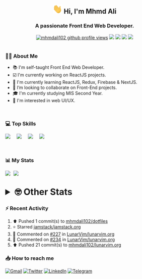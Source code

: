 <h2 align="center"><img src="./Hi.gif" width="30px" height="30px"> Hi, I'm Mhmd Ali</h2>

<h3 align="center">A passionate Front End Web Developer.</h3>

<div align="center">
  <a href="#"><img src="https://komarev.com/ghpvc/?username=mhmdali102&style=for-the-badge&logo=" alt="mhmdali102 github profile views" /></a>
  <a href="https://www.linux.org"><img src="https://img.shields.io/badge/OS-Linux-e06c75?style=for-the-badge&logo=linux" /></a>
	<a href="https://archlinux.org"><img src="https://img.shields.io/badge/DISTRO-Arch-56b6c2?style=for-the-badge&logo=arch-linux" /></a>
	<a href="https://dwm.suckless.org"><img src="https://img.shields.io/badge/WM-DWM-005577?style=for-the-badge&logo=dwm" /></a>
	<a href="https://neovim.io"><img src="https://img.shields.io/badge/IDE-Neovim-98c379?style=for-the-badge&logo=neovim" /></a>
</div>

<br>

### :man_technologist: About Me

- :books: I'm self-taught Front End Web Developer.
- :ballot_box_with_check: I'm currently working on ReactJS projects.
- :dart: I'm currently learning ReactJS, Redux, Firebase & NextJS.
- :eyes: I’m looking to collaborate on Front-End projects.
- :mortar_board: I'm currently studying MIS Second Year.
- :art: I'm interested in web UI/UX.

<br>

### :computer: Top Skills

<div style="display:flex;">
<img width ='36px' src ='https://raw.githubusercontent.com/rahulbanerjee26/githubAboutMeGenerator/main/icons/html.svg' />
<img width ='36px' src ='https://raw.githubusercontent.com/rahulbanerjee26/githubAboutMeGenerator/main/icons/css.svg' />
<img width ='36px' src ='https://raw.githubusercontent.com/rahulbanerjee26/githubAboutMeGenerator/main/icons/javascript.svg' />
<img width ='36px' src ='https://raw.githubusercontent.com/rahulbanerjee26/githubAboutMeGenerator/main/icons/reactjs.svg' />
</div>

<br>
<br>

### :bar_chart: My Stats

<img src="https://github-readme-stats.vercel.app/api?username=mhmdali102&show_icons=true&locale=en" width="49%" /><span style="display:inline-block;width:2%"></span><img src="https://github-readme-streak-stats.herokuapp.com/?user=mhmdali102&" width="49%" />

<br>

<details>
<summary style="font-size: 1.75rem; font-weight: bold;"><strong style="font-size: 1.75rem; font-weight: bold;"> 🤓 Other Stats </strong></summary>
<br>

<!--START_SECTION:waka-->
![Lines of code](https://img.shields.io/badge/From%20Hello%20World%20I%27ve%20Written-247%20Thousand%20lines%20of%20code-blue)

**🐱 My GitHub Data** 

> 🏆 880 Contributions in the Year 2022
 > 
> 📦 331.3 kB Used in GitHub's Storage 
 > 
> 💼 Opted to Hire
 > 
> 📜 20 Public Repositories 
 > 
> 🔑 6 Private Repositories  
 > 
**I'm a Night 🦉** 

```text
🌞 Morning    113 commits    ███░░░░░░░░░░░░░░░░░░░░░░   13.09% 
🌆 Daytime    169 commits    █████░░░░░░░░░░░░░░░░░░░░   19.58% 
🌃 Evening    344 commits    ██████████░░░░░░░░░░░░░░░   39.86% 
🌙 Night      237 commits    ██████░░░░░░░░░░░░░░░░░░░   27.46%

```
📅 **I'm Most Productive on Monday** 

```text
Monday       154 commits    ████░░░░░░░░░░░░░░░░░░░░░   17.84% 
Tuesday      138 commits    ████░░░░░░░░░░░░░░░░░░░░░   15.99% 
Wednesday    113 commits    ███░░░░░░░░░░░░░░░░░░░░░░   13.09% 
Thursday     102 commits    ███░░░░░░░░░░░░░░░░░░░░░░   11.82% 
Friday       79 commits     ██░░░░░░░░░░░░░░░░░░░░░░░   9.15% 
Saturday     133 commits    ███░░░░░░░░░░░░░░░░░░░░░░   15.41% 
Sunday       144 commits    ████░░░░░░░░░░░░░░░░░░░░░   16.69%

```


📊 **This Week I Spent My Time On** 

```text
⌚︎ Time Zone: Asia/Beirut

💬 Programming Languages: 
JavaScript               9 hrs 4 mins        █████████████░░░░░░░░░░░░   53.01% 
CSS                      4 hrs 17 mins       ██████░░░░░░░░░░░░░░░░░░░   25.09% 
Lua                      2 hrs 5 mins        ███░░░░░░░░░░░░░░░░░░░░░░   12.19% 
gitignore                17 mins             ░░░░░░░░░░░░░░░░░░░░░░░░░   1.68% 
JSON                     14 mins             ░░░░░░░░░░░░░░░░░░░░░░░░░   1.43%

🔥 Editors: 
Neovim                   17 hrs 6 mins       █████████████████████████   100.0%

🐱‍💻 Projects: 
lunarvim.org             13 hrs 59 mins      ████████████████████░░░░░   81.75% 
dotfiles                 2 hrs 23 mins       ███░░░░░░░░░░░░░░░░░░░░░░   13.97% 
dwmblocks                12 mins             ░░░░░░░░░░░░░░░░░░░░░░░░░   1.2% 
Unknown Project          10 mins             ░░░░░░░░░░░░░░░░░░░░░░░░░   0.99% 
canadiansouq.com         5 mins              ░░░░░░░░░░░░░░░░░░░░░░░░░   0.57%

💻 Operating System: 
Linux                    17 hrs 6 mins       █████████████████████████   100.0%

```

**I Mostly Code in JavaScript** 

```text
JavaScript               12 repos            █████████████░░░░░░░░░░░░   54.55% 
Python                   3 repos             ███░░░░░░░░░░░░░░░░░░░░░░   13.64% 
HTML                     1 repo              █░░░░░░░░░░░░░░░░░░░░░░░░   4.55% 
PHP                      1 repo              █░░░░░░░░░░░░░░░░░░░░░░░░   4.55% 
CSS                      1 repo              █░░░░░░░░░░░░░░░░░░░░░░░░   4.55%

```



 Last Updated on 10/10/2022 19:04:54 UTC
<!--END_SECTION:waka-->

</details>

### :zap: Recent Activity

<!--RECENT_ACTIVITY:start-->
1. ⬆️ Pushed 1 commit(s) to [mhmdali102/dotfiles](https://github.com/mhmdali102/dotfiles)
2. ⭐ Starred [jamstack/jamstack.org](https://github.com/jamstack/jamstack.org)
3. 💬 Commented on [#227](https://github.com/LunarVim/lunarvim.org/pull/227#discussion_r991790514) in [LunarVim/lunarvim.org](https://github.com/LunarVim/lunarvim.org)
4. 💬 Commented on [#234](https://github.com/LunarVim/lunarvim.org/issues/234#issuecomment-1274045186) in [LunarVim/lunarvim.org](https://github.com/LunarVim/lunarvim.org)
5. ⬆️ Pushed 21 commit(s) to [mhmdali102/lunarvim.org](https://github.com/mhmdali102/lunarvim.org)
<!--RECENT_ACTIVITY:end-->

### :inbox_tray: How to reach me

[![Gmail](https://img.shields.io/badge/Gmail-D14836?style=for-the-badge&logo=gmail&logoColor=white)](mailto:mhmdalihsen102@gmail.com)
[![Twitter](https://img.shields.io/badge/Twitter-1DA1F2?style=for-the-badge&logo=twitter&logoColor=white)](https://twitter.com/MhmdAliHsen)
[![LinkedIn](https://img.shields.io/badge/LinkedIn-0077B5?style=for-the-badge&logo=linkedin&logoColor=white)](https://www.linkedin.com/in/mhmd-ali-hsen-66b0671b7/)
[![Telegram](https://img.shields.io/badge/Telegram-2CA5E0?style=for-the-badge&logo=telegram&logoColor=white&bgColor=black)](https://t.me/mhmdalihsen)
